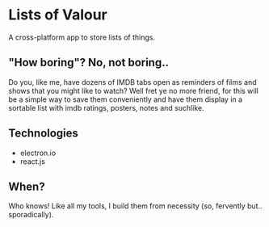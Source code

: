 # Lists of Valour

A cross-platform app to store lists of things.

## "How boring"? No, not boring..

Do you, like me, have dozens of IMDB tabs open as reminders of films and shows that you might like to watch? Well fret ye no more friend, for this will be a simple way to save them conveniently and have them display in a sortable list with imdb ratings, posters, notes and suchlike.

## Technologies

- electron.io
- react.js

## When?

Who knows! Like all my tools, I build them from necessity (so, fervently but.. sporadically).
